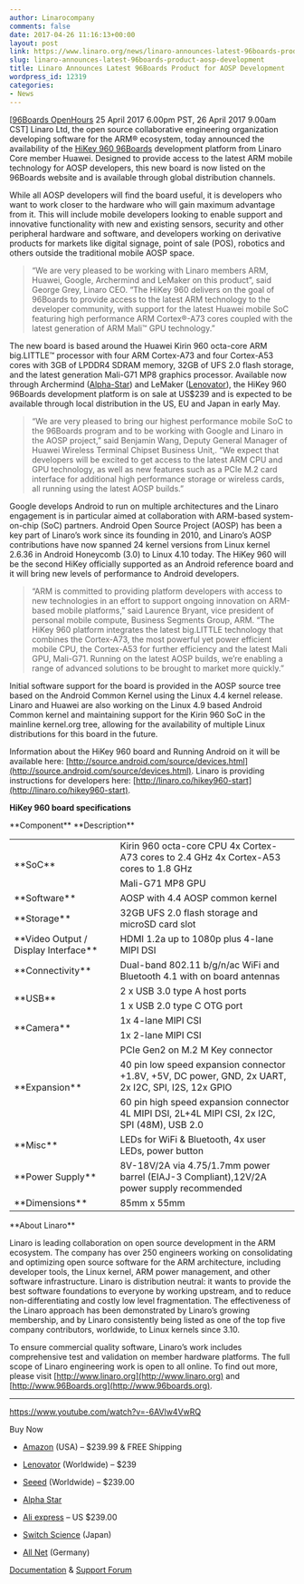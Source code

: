 ```yaml
---
author: Linarocompany
comments: false
date: 2017-04-26 11:16:13+00:00
layout: post
link: https://www.linaro.org/news/linaro-announces-latest-96boards-product-aosp-development/
slug: linaro-announces-latest-96boards-product-aosp-development
title: Linaro Announces Latest 96Boards Product for AOSP Development
wordpress_id: 12319
categories:
- News
---
```


[[96Boards OpenHours](http://www.96boards.org/openhours/) 25 April 2017 6.00pm PST, 26 April 2017 9.00am CST] Linaro Ltd, the open source collaborative engineering organization developing software for the ARM® ecosystem, today announced the availability of the [HiKey 960 96Boards](http://www.96boards.org/product/hikey960/) development platform from Linaro Core member Huawei. Designed to provide access to the latest ARM mobile technology for AOSP developers, this new board is now listed on the 96Boards website and is available through global distribution channels.

While all AOSP developers will find the board useful, it is developers who want to work closer to the hardware who will gain maximum advantage from it. This will include mobile developers looking to enable support and innovative functionality with new and existing sensors, security and other peripheral hardware and software, and developers working on derivative products for markets like digital signage, point of sale (POS), robotics and others outside the traditional mobile AOSP space.


<blockquote>“We are very pleased to be working with Linaro members ARM, Huawei, Google, Archermind and LeMaker on this product”, said George Grey, Linaro CEO. “The HiKey 960 delivers on the goal of 96Boards to provide access to the latest ARM technology to the developer community, with support for the latest Huawei mobile SoC featuring high performance ARM Cortex®-A73 cores coupled with the latest generation of ARM Mali™ GPU technology.”</blockquote>


The new board is based around the Huawei Kirin 960 octa-core ARM big.LITTLE™ processor with four ARM Cortex-A73 and four Cortex-A53 cores with 3GB of LPDDR4 SDRAM memory, 32GB of UFS 2.0 flash storage, and the latest generation Mali-G71 MP8 graphics processor. Available now through Archermind ([Alpha-Star](https://www.alpha-star.org/hikey960)) and LeMaker ([Lenovator](http://www.lenovator.com/product/132.html)), the HiKey 960 96Boards development platform is on sale at US$239 and is expected to be available through local distribution in the US, EU and Japan in early May.


<blockquote>“We are very pleased to bring our highest performance mobile SoC to the 96Boards program and to be working with Google and Linaro in the AOSP project,” said Benjamin Wang, Deputy General Manager of Huawei Wireless Terminal Chipset Business Unit,. “We expect that developers will be excited to get access to the latest ARM CPU and GPU technology, as well as new features such as a PCIe M.2 card interface for additional high performance storage or wireless cards, all running using the latest AOSP builds.”</blockquote>


Google develops Android to run on multiple architectures and the Linaro engagement is in particular aimed at collaboration with ARM-based system-on-chip (SoC) partners. Android Open Source Project (AOSP) has been a key part of Linaro’s work since its founding in 2010, and Linaro’s AOSP contributions have now spanned 24 kernel versions from Linux kernel 2.6.36 in Android Honeycomb (3.0) to Linux 4.10 today. The HiKey 960 will be the second HiKey officially supported as an Android reference board and it will bring new levels of performance to Android developers.


<blockquote>“ARM is committed to providing platform developers with access to new technologies in an effort to support ongoing innovation on ARM-based mobile platforms,” said Laurence Bryant, vice president of personal mobile compute, Business Segments Group, ARM. “The HiKey 960 platform integrates the latest big.LITTLE technology that combines the Cortex-A73, the most powerful yet power efficient mobile CPU, the Cortex-A53 for further efficiency and the latest Mali GPU, Mali-G71. Running on the latest AOSP builds, we’re enabling a range of advanced solutions to be brought to market more quickly.”</blockquote>


Initial software support for the board is provided in the AOSP source tree based on the Android Common Kernel using the Linux 4.4 kernel release. Linaro and Huawei are also working on the Linux 4.9 based Android Common kernel and maintaining support for the Kirin 960 SoC in the mainline kernel.org tree, allowing for the availability of multiple Linux distributions for this board in the future.

Information about the HiKey 960 board and Running Android on it will be available here: [http://source.android.com/source/devices.html](http://source.android.com/source/devices.html). Linaro is providing instructions for developers here: [http://linaro.co/hikey960-start](http://linaro.co/hikey960-start).



**HiKey 960 board specifications**
<table >
<tbody >
<tr >
**Component**
**Description**
</tr>
<tr >

<td rowspan="2" >**SoC**
</td>

<td >Kirin 960 octa-core CPU
4x Cortex-A73 cores to 2.4 GHz
4x Cortex-A53 cores to 1.8 GHz
</td>
</tr>
<tr >

<td >Mali-G71 MP8 GPU
</td>
</tr>
<tr >

<td >**Software**
</td>

<td >AOSP with 4.4 AOSP common kernel
</td>
</tr>
<tr >

<td >**Storage**
</td>

<td >32GB UFS 2.0 flash storage and microSD card slot
</td>
</tr>
<tr >

<td >**Video Output / Display Interface**
</td>

<td >HDMI 1.2a up to 1080p plus 4-lane MIPI DSI
</td>
</tr>
<tr >

<td >**Connectivity**
</td>

<td >Dual-band 802.11 b/g/n/ac WiFi and Bluetooth 4.1 with on board antennas
</td>
</tr>
<tr >

<td rowspan="2" >**USB**
</td>

<td >2 x USB 3.0 type A host ports
</td>
</tr>
<tr >

<td >1 x USB 2.0 type C OTG port
</td>
</tr>
<tr >

<td rowspan="2" >**Camera**
</td>

<td >1x 4-lane MIPI CSI
</td>
</tr>
<tr >

<td >1x 2-lane MIPI CSI
</td>
</tr>
<tr >

<td rowspan="3" >**Expansion**
</td>

<td >PCIe Gen2 on M.2 M Key connector
</td>
</tr>
<tr >

<td >40 pin low speed expansion connector +1.8V, +5V, DC power, GND, 2x UART, 2x I2C, SPI, I2S, 12x GPIO
</td>
</tr>
<tr >

<td >60 pin high speed expansion connector 4L MIPI DSI, 2L+4L MIPI CSI, 2x I2C, SPI (48M), USB 2.0
</td>
</tr>
<tr >

<td >**Misc**
</td>

<td >LEDs for WiFi & Bluetooth, 4x user LEDs, power button
</td>
</tr>
<tr >

<td >**Power Supply**
</td>

<td >8V-18V/2A via 4.75/1.7mm power barrel (EIAJ-3 Compliant),12V/2A power supply recommended
</td>
</tr>
<tr >

<td >**Dimensions**
</td>

<td >85mm x 55mm
</td>
</tr>
</tbody>
</table>
**About Linaro**

Linaro is leading collaboration on open source development in the ARM ecosystem. The company has over 250 engineers working on consolidating and optimizing open source software for the ARM architecture, including developer tools, the Linux kernel, ARM power management, and other software infrastructure. Linaro is distribution neutral: it wants to provide the best software foundations to everyone by working upstream, and to reduce non-differentiating and costly low level fragmentation. The effectiveness of the Linaro approach has been demonstrated by Linaro’s growing membership, and by Linaro consistently being listed as one of the top five company contributors, worldwide, to Linux kernels since 3.10.

To ensure commercial quality software, Linaro’s work includes comprehensive test and validation on member hardware platforms. The full scope of Linaro engineering work is open to all online. To find out more, please visit [http://www.linaro.org](http://www.linaro.org) and [http://www.96Boards.org](http://www.96boards.org).



* * *



https://www.youtube.com/watch?v=-6AVlw4VwRQ

Buy Now



 	
  * [Amazon](http://linaro.co/hikey960buy-amazon) (USA) – $239.99 & FREE Shipping

 	
  * [Lenovator](http://linaro.co/hikey960buy) (Worldwide) – $239

 	
  * [Seeed](http://linaro.co/hikey960-seed) (Worldwide) – $239.00

 	
  * [Alpha Star](http://linaro.co/hikey960buy-alpha)

 	
  * [Ali express](http://linaro.co/hikey960-ali) – US $239.00

 	
  * [Switch Science](http://linaro.co/hikey960-switch) (Japan)

 	
  * [All Net](http://linaro.co/hikey960-allnet) (Germany)


[Documentation](http://www.96boards.org/documentation/ConsumerEdition/HiKey960/README.md/) & [Support Forum](https://discuss.96boards.org/c/products/hikey960)
